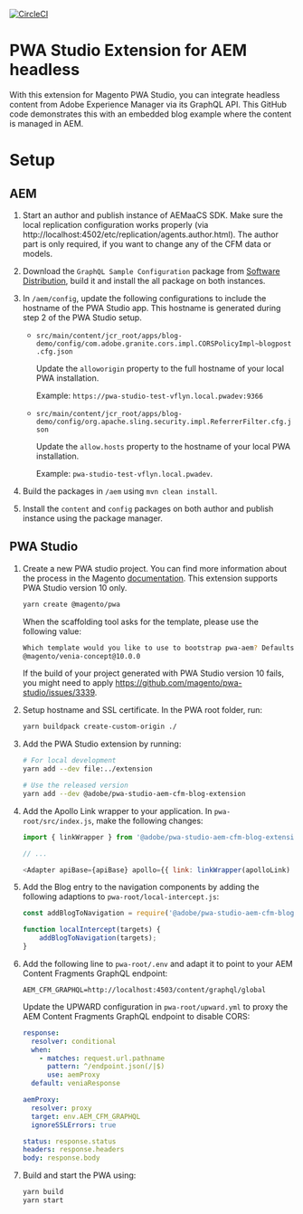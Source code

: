 [![CircleCI](https://circleci.com/gh/adobe/aem-pwa-studio-extensions.svg?style=svg)](https://circleci.com/gh/aadobe/aem-pwa-studio-extensions)
# PWA Studio Extension for AEM headless

With this extension for Magento PWA Studio, you can integrate headless content from Adobe Experience Manager via its GraphQL API. This GitHub code demonstrates this with an embedded blog example where the content is managed in AEM.

# Setup

## AEM
1. Start an author and publish instance of AEMaaCS SDK. Make sure the local replication configuration works properly (via http://localhost:4502/etc/replication/agents.author.html). The author part is only required, if you want to change any of the CFM data or models.

2. Download the `GraphQL Sample Configuration` package from [Software Distribution](https://experience.adobe.com/#/downloads/content/software-distribution/en/aemcloud.html), build it and install the all package on both instances.

3. In `/aem/config`, update the following configurations to include the hostname of the PWA Studio app. This hostname is generated during step 2 of the PWA Studio setup.
    * `src/main/content/jcr_root/apps/blog-demo/config/com.adobe.granite.cors.impl.CORSPolicyImpl~blogpost.cfg.json`

        Update the `alloworigin` property to the full hostname of your local PWA installation.

        Example: `https://pwa-studio-test-vflyn.local.pwadev:9366`
    
    * `src/main/content/jcr_root/apps/blog-demo/config/org.apache.sling.security.impl.ReferrerFilter.cfg.json`

        Update the `allow.hosts` property to the hostname of your local PWA installation.

        Example: `pwa-studio-test-vflyn.local.pwadev`.

4. Build the packages in `/aem` using `mvn clean install`.
5. Install the `content` and `config` packages on both author and publish instance using the package manager.

## PWA Studio
1. Create a new PWA studio project. You can find more information about the process in the Magento [documentation](https://magento.github.io/pwa-studio/tutorials/pwa-studio-fundamentals/project-setup/). This extension supports PWA Studio version 10 only.

    ```bash
    yarn create @magento/pwa
    ```

    When the scaffolding tool asks for the template, please use the following value:

    ```bash
    Which template would you like to use to bootstrap pwa-aem? Defaults to "@magento/venia-concept". 
    @magento/venia-concept@10.0.0
    ```

    If the build of your project generated with PWA Studio version 10 fails, you might need to apply https://github.com/magento/pwa-studio/issues/3339.

2. Setup hostname and SSL certificate. In the PWA root folder, run:

    ```bash
    yarn buildpack create-custom-origin ./
    ```

3. Add the PWA Studio extension by running:

    ```bash
    # For local development
    yarn add --dev file:../extension

    # Use the released version
    yarn add --dev @adobe/pwa-studio-aem-cfm-blog-extension
    ```

4. Add the Apollo Link wrapper to your application. In `pwa-root/src/index.js`, make the following changes:

    ```javascript
    import { linkWrapper } from '@adobe/pwa-studio-aem-cfm-blog-extension';

    // ...

    <Adapter apiBase={apiBase} apollo={{ link: linkWrapper(apolloLink) }} store={store}>
    ```

5. Add the Blog entry to the navigation components by adding the following adaptions to `pwa-root/local-intercept.js`:

    ```javascript
    const addBlogToNavigation = require('@adobe/pwa-studio-aem-cfm-blog-extension/src/addBlogToNavigation');

    function localIntercept(targets) {
        addBlogToNavigation(targets);
    }
    ```

6. Add the following line to `pwa-root/.env` and adapt it to point to your AEM Content Fragments GraphQL endpoint:

    ```
    AEM_CFM_GRAPHQL=http://localhost:4503/content/graphql/global
    ```

    Update the UPWARD configuration in `pwa-root/upward.yml` to proxy the AEM Content Fragments GraphQL endpoint to disable CORS:

    ```yaml
    response:
      resolver: conditional
      when:
        - matches: request.url.pathname
          pattern: ^/endpoint.json(/|$)
          use: aemProxy
      default: veniaResponse

    aemProxy:
      resolver: proxy
      target: env.AEM_CFM_GRAPHQL
      ignoreSSLErrors: true

    status: response.status
    headers: response.headers
    body: response.body
    ```

7. Build and start the PWA using:

    ```bash
    yarn build
    yarn start
    ```

